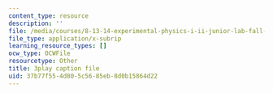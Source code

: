 ```yaml
---
content_type: resource
description: ''
file: /media/courses/8-13-14-experimental-physics-i-ii-junior-lab-fall-2016-spring-2017/37b77f554d805c5685eb8d0b15864d22_8eOshgFmmgA.vtt
file_type: application/x-subrip
learning_resource_types: []
ocw_type: OCWFile
resourcetype: Other
title: 3play caption file
uid: 37b77f55-4d80-5c56-85eb-8d0b15864d22
---
```

